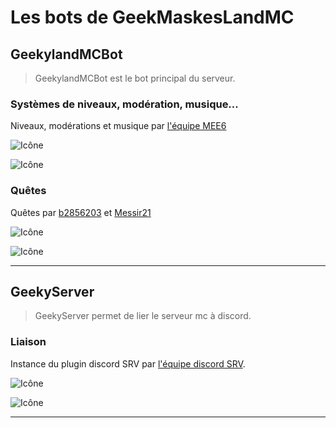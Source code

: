 # Les bots de GeekMaskesLandMC
## GeekylandMCBot
> GeekylandMCBot est le bot principal du serveur.
### Systèmes de niveaux, modération, musique...
Niveaux, modérations et musique par [l'équipe MEE6](https://github.com/mee6)

![Icône](https://i.imgur.com/dNmHxwd.png)

![Icône](https://i.imgur.com/XSvCAd6.png)
### Quêtes 
Quêtes par [b2856203](https://github.com/b2856203) et [Messir21](https://github.com/messir21)

![Icône](https://i.imgur.com/oH3FvGF.png)

![Icône](https://i.imgur.com/XSvCAd6.png)

*********************	

## GeekyServer
> GeekyServer permet de lier le serveur mc à discord.
### Liaison
Instance du plugin discord SRV par [l'équipe discord SRV](https://github.com/discordsrv).

![Icône](https://i.imgur.com/M3oDVKr.png)

![Icône](https://i.imgur.com/viHfiuq.png)

*********************	
